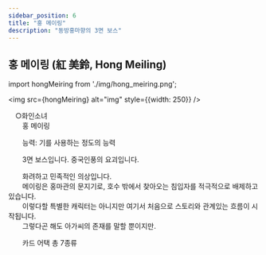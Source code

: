 ```yaml
---
sidebar_position: 6
title: "홍 메이링"
description: "동방홍마향의 3면 보스"
---
```


## 홍 메이링 (紅 美鈴, Hong Meiling)

import hongMeiring from './img/hong_meiring.png';

<img src={hongMeiring} alt="img" style={{width: 250}} />

　○화인소녀  
　　홍 메이링  
  
　　능력: 기를 사용하는 정도의 능력  
  
　　3면 보스입니다. 중국인풍의 요괴입니다.  
  
　　화려하고 민족적인 의상입니다.  
　　메이링은 홍마관의 문지기로, 호수 밖에서 찾아오는 침입자를 적극적으로 배제하고 있습니다.  
　　이렇다할 특별한 캐릭터는 아니지만 여기서 처음으로 스토리와 관계있는 흐름이 시작됩니다.  
　　그렇다곤 해도 아가씨의 존재를 말할 뿐이지만.  
  
　　카드 어택 총 7종류  
  